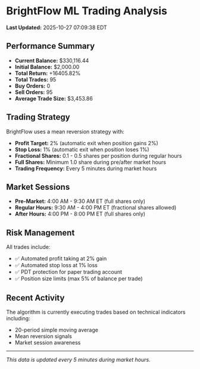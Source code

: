 # BrightFlow ML Trading Analysis

**Last Updated:** 2025-10-27 07:09:38 EDT

## Performance Summary

- **Current Balance:** $330,116.44
- **Initial Balance:** $2,000.00
- **Total Return:** +16405.82%
- **Total Trades:** 95
- **Buy Orders:** 0
- **Sell Orders:** 95
- **Average Trade Size:** $3,453.86

## Trading Strategy

BrightFlow uses a mean reversion strategy with:
- **Profit Target:** 2% (automatic exit when position gains 2%)
- **Stop Loss:** 1% (automatic exit when position loses 1%)
- **Fractional Shares:** 0.1 - 0.5 shares per position during regular hours
- **Full Shares:** Minimum 1.0 share during pre/after market hours
- **Trading Frequency:** Every 5 minutes during market hours

## Market Sessions

- **Pre-Market:** 4:00 AM - 9:30 AM ET (full shares only)
- **Regular Hours:** 9:30 AM - 4:00 PM ET (fractional shares allowed)
- **After Hours:** 4:00 PM - 8:00 PM ET (full shares only)

## Risk Management

All trades include:
- ✅ Automated profit taking at 2% gain
- ✅ Automated stop loss at 1% loss
- ✅ PDT protection for paper trading account
- ✅ Position size limits (max 5% of balance per trade)

## Recent Activity

The algorithm is currently executing trades based on technical indicators including:
- 20-period simple moving average
- Mean reversion signals
- Market session awareness

---

*This data is updated every 5 minutes during market hours.*

